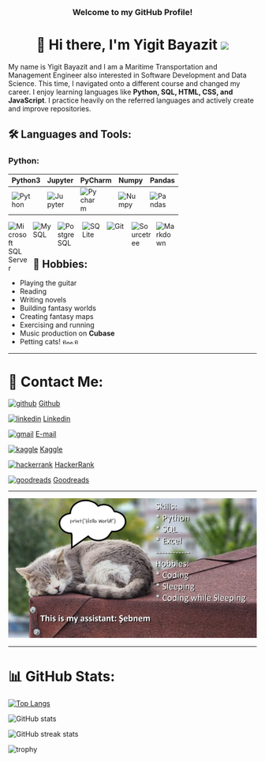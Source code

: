 <!-- HEADER -->
<h3 align="center">
     <br>Welcome to my GitHub Profile!
</h3>

<h1 align="center">🧭 Hi there, I'm Yigit Bayazit </a> <img src="https://user-images.githubusercontent.com/64318469/176737130-33ef105d-385a-43e4-a68e-33ac3f19ab12.gif" height="32" /></h1>

My name is Yigit Bayazit and I am a Maritime Transportation and Management Engineer also interested in Software Development and Data Science. This time, I navigated onto a different course and changed my career. I enjoy learning languages like **Python, SQL, HTML, CSS, and JavaScript**. I practice heavily on the referred languages and actively create and improve repositories.

<div>

## 🛠️ Languages and Tools:

### Python:

| Python3 | Jupyter | PyCharm | Numpy | Pandas |
|----------|----------|----------|--------|--------|
| <img align="left" alt="Python" width="40px" style="padding-right:10px;" src="https://cdn.jsdelivr.net/gh/devicons/devicon@latest/icons/python/python-original-wordmark.svg" /> | <img align="left" alt="Jupyter" width="40px" style="padding-right:10px;" src="https://cdn.jsdelivr.net/gh/devicons/devicon@latest/icons/jupyter/jupyter-original-wordmark.svg" /> | <img align="left" alt="Pycharm" width="40px" style="padding-right:10px;" src="https://cdn.jsdelivr.net/gh/devicons/devicon@latest/icons/pycharm/pycharm-original.svg" /> | <img align="left" alt="Numpy" width="40px" style="padding-right:10px;" src="https://cdn.jsdelivr.net/gh/devicons/devicon@latest/icons/numpy/numpy-original.svg" /> | <img align="left" alt="Pandas" width="40px" style="padding-right:10px;" src="https://cdn.jsdelivr.net/gh/devicons/devicon@latest/icons/pandas/pandas-original-wordmark.svg" />|

<!-- align="left" alt="PyQt" width="40px" style="padding-right:10px;" <img src="https://cdn.jsdelivr.net/gh/devicons/devicon@latest/icons/qt/qt-original.svg" /> -->
<!-- <img align="left" alt="Matplotlib" width="40px" style="padding-right:10px;" src="https://cdn.jsdelivr.net/gh/devicons/devicon@latest/icons/matplotlib/matplotlib-original-wordmark.svg" /> -->
<!-- <img align="left" alt="Scikitlearn" width="40px" style="padding-right:10px;" src="https://cdn.jsdelivr.net/gh/devicons/devicon@latest/icons/scikitlearn/scikitlearn-original.svg" /> -->

<img align="left" alt="Microsoft SQL Server" width="40px" style="padding-right:10px;" src="https://cdn.jsdelivr.net/gh/devicons/devicon@latest/icons/microsoftsqlserver/microsoftsqlserver-original.svg" />
<img align="left" alt="MySQL" width="40px" style="padding-right:10px;" src="https://cdn.jsdelivr.net/gh/devicons/devicon@latest/icons/mysql/mysql-original-wordmark.svg" />
<img align="left" alt="PostgreSQL" width="40px" style="padding-right:10px;" src="https://cdn.jsdelivr.net/gh/devicons/devicon@latest/icons/postgresql/postgresql-plain-wordmark.svg" />
<img align="left" alt="SQLite" width="40px" style="padding-right:10px;" src="https://cdn.jsdelivr.net/gh/devicons/devicon@latest/icons/sqlite/sqlite-original-wordmark.svg" />

<img align="left" alt="Git" width="40px" style="padding-right:10px;" src="https://cdn.jsdelivr.net/gh/devicons/devicon@latest/icons/git/git-original.svg" />
<img align="left" alt="Sourcetree" width="40px" style="padding-right:10px;" src="https://cdn.jsdelivr.net/gh/devicons/devicon@latest/icons/sourcetree/sourcetree-original-wordmark.svg" />
<img align="left" alt="Markdown" width="40px" style="padding-right:10px;" src="https://cdn.jsdelivr.net/gh/devicons/devicon@latest/icons/markdown/markdown-original.svg" />
<br />
<!-- <img align="left" alt="HTML" width="30px" style="padding-right:10px;" src="https://cdn.jsdelivr.net/gh/devicons/devicon@latest/icons/html5/html5-original-wordmark.svg" /> -->
<!-- <img align="left" alt="CSS" width="30px" style="padding-right:10px;" src="https://cdn.jsdelivr.net/gh/devicons/devicon@latest/icons/css3/css3-original-wordmark.svg" /> -->
<!-- <img align="left" alt="JavaScript" width="30px" style="padding-right:10px;" src="https://cdn.jsdelivr.net/gh/devicons/devicon@latest/icons/javascript/javascript-original.svg" /> -->
<!-- <img align="left" alt="Django" width="30px" style="padding-right:10px;" src="https://cdn.jsdelivr.net/gh/devicons/devicon@latest/icons/django/django-plain.svg" /> -->
<!-- <img align="left" alt="Flask" width="30px" style="padding-right:10px;" src="https://cdn.jsdelivr.net/gh/devicons/devicon@latest/icons/flask/flask-original-wordmark.svg" /> -->
<br />

</div>

#

## 🎸 Hobbies:
* Playing the guitar
* Reading
* Writing novels
* Building fantasy worlds
* Creating fantasy maps
* Exercising and running
* Music production on **Cubase**
* Petting cats! ฅᨐฅ

<hr>

# 📧 Contact Me: <br>
[<img src='https://cdn.jsdelivr.net/npm/simple-icons@3.0.1/icons/github.svg' alt='github' height='40'>](https://github.com/Trigenaris)      [Github](https://github.com/Trigenaris)

[<img src='https://cdn.jsdelivr.net/npm/simple-icons@3.0.1/icons/linkedin.svg' alt='linkedin' height='40'>](https://www.linkedin.com/in/yigit-bayazit-0a0209a3/)      [Linkedin](https://www.linkedin.com/in/yigit-bayazit-0a0209a3/) 

[<img src='https://cdn.jsdelivr.net/npm/simple-icons@3.0.1/icons/gmail.svg' alt='gmail' height='40'>](mailto:ygtbyzt@gmail.com)      [E-mail](mailto:ygtbyzt@gmail.com)

[<img src='https://cdn.jsdelivr.net/npm/simple-icons@3.0.1/icons/kaggle.svg' alt='kaggle' height='40'>](https://www.kaggle.com/trigenaris)      [Kaggle](https://www.kaggle.com/trigenaris)

[<img src='https://cdn.jsdelivr.net/npm/simple-icons@3.0.1/icons/hackerrank.svg' alt='hackerrank' height='40'>](https://www.hackerrank.com/profile/ygtbyzt)      [HackerRank](https://www.hackerrank.com/profile/ygtbyzt) 

[<img src='https://cdn.jsdelivr.net/npm/simple-icons@3.0.1/icons/goodreads.svg' alt='goodreads' height='40'>](https://www.goodreads.com/user/show/67637962-yi-it-bayaz-t)      [Goodreads](https://www.goodreads.com/user/show/67637962-yi-it-bayaz-t)


<hr>

![She is helping me while I rest](https://github.com/Trigenaris/Trigenaris/blob/main/sebnem11.jpg)

<hr>

# 📊 GitHub Stats:

[![Top Langs](https://github-readme-stats.vercel.app/api/top-langs/?username=Trigenaris)](https://github.com/anuraghazra/github-readme-stats)

![GitHub stats](https://github-readme-stats.vercel.app/api?username=Trigenaris&show_icons=true)  

![GitHub streak stats](https://streak-stats.demolab.com/?user=Trigenaris)  

![trophy](https://github-profile-trophy.vercel.app/?username=Trigenaris)
